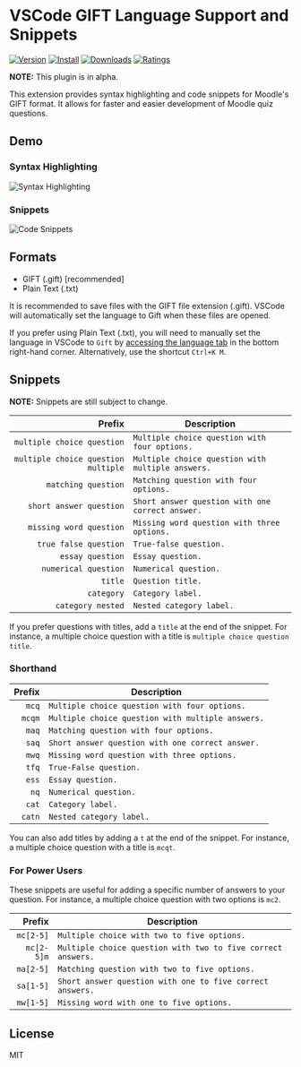 # VSCode GIFT Language Support and Snippets

[![Version](https://vsmarketplacebadge.apphb.com/version/ethan-ou.vscode-gift.svg)](https://vsmarketplacebadge.apphb.com/version-short/ethan-ou.vscode-gift.svg)
[![Install](https://vsmarketplacebadge.apphb.com/installs/ethan-ou.vscode-gift.svg)](https://vsmarketplacebadge.apphb.com/installs-short/ethan-ou.vscode-gift.svg)
[![Downloads](https://vsmarketplacebadge.apphb.com/downloads/ethan-ou.vscode-gift.svg)](https://vsmarketplacebadge.apphb.com/downloads-short/ethan-ou.vscode-gift.svg)
[![Ratings](https://vsmarketplacebadge.apphb.com/rating-short/ethan-ou.vscode-gift.svg)](https://vsmarketplacebadge.apphb.com/rating-short/ethan-ou.vscode-gift.svg)

**NOTE:** This plugin is in alpha.

This extension provides syntax highlighting and code snippets for Moodle's GIFT format. It allows for faster and easier development of Moodle quiz questions.

## Demo

### Syntax Highlighting

![Syntax Highlighting](https://github.com/ethan-ou/vscode-gift/blob/master/examples/syntax-highlighting.gif?raw=true)

### Snippets

![Code Snippets](https://github.com/ethan-ou/vscode-gift/blob/master/examples/code-snippets.gif?raw=true)

## Formats

* GIFT (.gift) [recommended]
* Plain Text (.txt)

It is recommended to save files with the GIFT file extension (.gift). VSCode will automatically set the language to Gift when these files are opened. 

If you prefer using Plain Text (.txt), you will need to manually set the language in VSCode to ```Gift``` by [accessing the language tab](https://code.visualstudio.com/docs/languages/overview#_changing-the-language-for-the-selected-file) in the bottom right-hand corner. Alternatively, use the shortcut ```Ctrl+K M```.

## Snippets

**NOTE:** Snippets are still subject to change.

|                              Prefix | Description                                       |
| ----------------------------------: | ------------------------------------------------- |
|          `multiple choice question` | `Multiple choice question with four options.`     |
| `multiple choice question multiple` | `Multiple choice question with multiple answers.` |
|                 `matching question` | `Matching question with four options.`            |
|             `short answer question` | `Short answer question with one correct answer.`  |
|             `missing word question` | `Missing word question with three options.`       |
|               `true false question` | `True-false question.`                            |
|                    `essay question` | `Essay question.`                                 |
|                `numerical question` | `Numerical question.`                             |
|                             `title` | `Question title.`                                 |
|                          `category` | `Category label.`                                 |
|                   `category nested` | `Nested category label.`                          |

If you prefer questions with titles, add a `title` at the end of the snippet. For instance, a multiple choice question with a title is `multiple choice question title`.

### Shorthand

| Prefix | Description                                       |
| -----: | ------------------------------------------------- |
|  `mcq` | `Multiple choice question with four options.`     |
| `mcqm` | `Multiple choice question with multiple answers.` |
|  `maq` | `Matching question with four options.`            |
|  `saq` | `Short answer question with one correct answer.`  |
|  `mwq` | `Missing word question with three options.`       |
|  `tfq` | `True-False question.`                            |
|  `ess` | `Essay question.`                                 |
|   `nq` | `Numerical question.`                             |
|  `cat` | `Category label.`                                 |
| `catn` | `Nested category label.`                          |

You can also add titles by adding a `t` at the end of the snippet. For instance, a multiple choice question with a title is `mcqt`.

### For Power Users

These snippets are useful for adding a specific number of answers to your question. For instance, a multiple choice question with two options is `mc2`.

|     Prefix | Description                                                  |
| ---------: | ------------------------------------------------------------ |
|  `mc[2-5]` | `Multiple choice with two to five options.`                  |
| `mc[2-5]m` | `Multiple choice question with two to five correct answers.` |
|  `ma[2-5]` | `Matching question with two to five options.`                |
|  `sa[1-5]` | `Short answer question with one to five correct answers.`    |
|  `mw[1-5]` | `Missing word with one to five options.`                     |

## License

MIT
